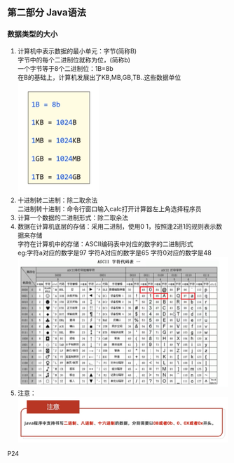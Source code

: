 
## 第二部分 Java语法
###  数据类型的大小
1.  计算机中表示数据的最小单元：字节(简称B)  
    字节中的每个二进制位就称为位，(简称b)  
    一个字节等于8个二进制位：1B=8b  
    在B的基础上，计算机发展出了KB,MB,GB,TB..这些数据单位  
    ![img_23.png](img_23.png)  
2.  十进制转二进制：除二取余法    
    二进制转十进制：命令行窗口输入calc打开计算器左上角选择程序员  
3.  计算一个数据的二进制形式：除二取余法
4.  数据在计算机底层的存储：采用二进制，使用0 1，按照逢2进1的规则表示数据来存储  
    字符在计算机中的存储：ASCII编码表中对应的数字的二进制形式  
    eg:字符a对应的数字是97    字符A对应的数字是65    字符0对应的数字是48  ![img_21.png](img_21.png)
5. 注意：
   ![img_22.png](img_22.png)

P24

